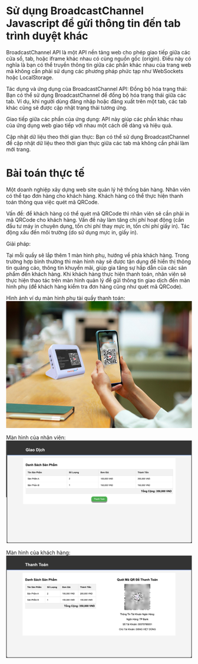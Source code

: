 # Sử dụng BroadcastChannel Javascript để gửi thông tin đến tab trình duyệt khác

BroadcastChannel API là một API nền tảng web cho phép giao tiếp giữa các cửa sổ, tab, hoặc iframe khác nhau có cùng nguồn gốc (origin). Điều này có nghĩa là bạn có thể truyền thông tin giữa các phần khác nhau của trang web mà không cần phải sử dụng các phương pháp phức tạp như WebSockets hoặc LocalStorage.

Tác dụng và ứng dụng của BroadcastChannel API:
Đồng bộ hóa trạng thái: Bạn có thể sử dụng BroadcastChannel để đồng bộ hóa trạng thái giữa các tab.
Ví dụ, khi người dùng đăng nhập hoặc đăng xuất trên một tab, các tab khác cũng sẽ được cập nhật trạng thái tương ứng.

Giao tiếp giữa các phần của ứng dụng: API này giúp các phần khác nhau của ứng dụng web giao tiếp với nhau một cách dễ dàng và hiệu quả.

Cập nhật dữ liệu theo thời gian thực: Bạn có thể sử dụng BroadcastChannel để cập nhật dữ liệu theo thời gian thực giữa các tab mà không cần phải làm mới trang.

# Bài toán thực tế

Một doanh nghiệp xây dựng web site quản lý hệ thống bán hàng.
Nhân viên có thể tạo đơn hàng cho khách hàng.
Khách hàng có thể thực hiện thanh toán thông qua việc quét mã QRCode.

Vấn đề: để khách hàng có thể quét mã QRCode thì nhân viên sẽ cần phải in mã QRCode cho khách hàng.
Vấn đề này làm tăng chi phí hoạt động (cần đầu tư máy in chuyên dụng, tốn chi phí thay mực in, tốn chi phí giấy in).
Tác động xấu đến môi trường (do sử dụng mực in, giấy in).

Giải pháp:

Tại mỗi quầy sẽ lắp thêm 1 màn hình phụ, hướng về phía khách hàng.
Trong trường hợp bình thường thì màn hình này sẽ được tận dụng để hiển thị thông tin quảng cáo, thông tin khuyến mãi, giúp gia tăng sự hấp dẫn của các sản phẩm đến khách hàng.
Khi khách hàng thực hiện thanh toán, nhân viên sẽ thực hiện thao tác trên màn hình quản lý để gửi thông tin giao dịch đến màn hình phụ (để khách hàng kiểm tra đơn hàng cũng như quét mã QRCode).

Hình ảnh ví dụ màn hình phụ tài quầy thanh toán:
![Màn hình phụ tài quầy thanh toán](img/sample.png)

Màn hình của nhân viên:
![Màn hình của nhân viên](img/staff.png)


Màn hình của khách hàng:
![Màn hình của nhân viên](img/customer.png)


